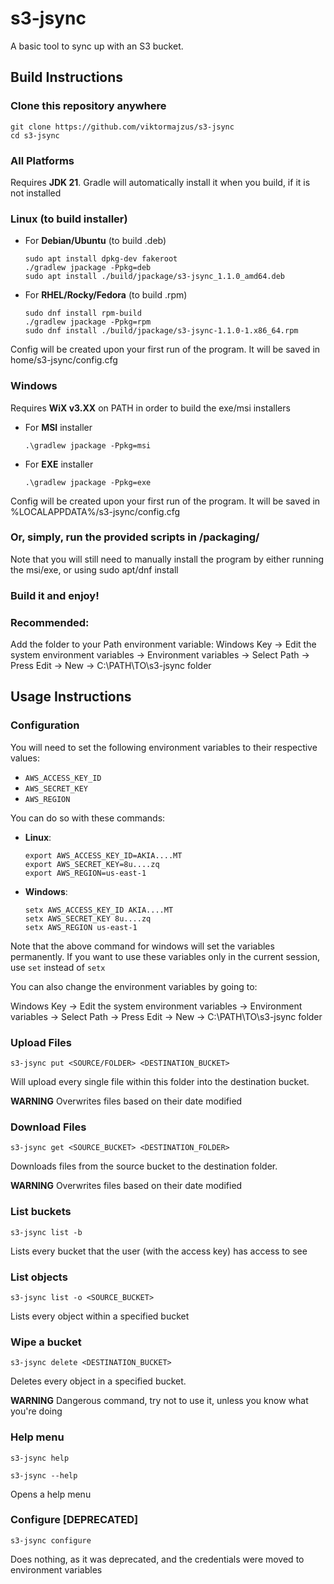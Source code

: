 # s3-jsync

A basic tool to sync up with an S3 bucket.

## Build Instructions

### Clone this repository anywhere
```
git clone https://github.com/viktormajzus/s3-jsync
cd s3-jsync
```

### All Platforms
Requires **JDK 21**. Gradle will automatically install it when you build, if it is not installed

### Linux (to build installer)
- For **Debian/Ubuntu** (to build .deb)
  ```
  sudo apt install dpkg-dev fakeroot
  ./gradlew jpackage -Ppkg=deb
  sudo apt install ./build/jpackage/s3-jsync_1.1.0_amd64.deb
  ```
- For **RHEL/Rocky/Fedora** (to build .rpm)
  ```
  sudo dnf install rpm-build
  ./gradlew jpackage -Ppkg=rpm
  sudo dnf install ./build/jpackage/s3-jsync-1.1.0-1.x86_64.rpm
  ```

Config will be created upon your first run of the program. It will be saved in home/s3-jsync/config.cfg

### Windows
Requires **WiX v3.XX** on PATH in order to build the exe/msi installers
- For **MSI** installer
  ```
  .\gradlew jpackage -Ppkg=msi
  ```
- For **EXE** installer
  ```
  .\gradlew jpackage -Ppkg=exe
  ```

Config will be created upon your first run of the program. It will be saved in %LOCALAPPDATA%/s3-jsync/config.cfg

### Or, simply, run the provided scripts in /packaging/
Note that you will still need to manually install the program by either running the msi/exe, or using sudo apt/dnf install

### Build it and enjoy!

### Recommended:
Add the folder to your Path environment variable:
Windows Key -> Edit the system environment variables -> Environment variables -> Select Path -> Press Edit -> New -> C:\PATH\TO\s3-jsync folder

## Usage Instructions

### Configuration
You will need to set the following environment variables to their respective values:

- `AWS_ACCESS_KEY_ID`
- `AWS_SECRET_KEY`
- `AWS_REGION`

You can do so with these commands:

- **Linux**:
  ```
  export AWS_ACCESS_KEY_ID=AKIA....MT
  export AWS_SECRET_KEY=8u....zq
  export AWS_REGION=us-east-1
  ```
- **Windows**:
  ```
  setx AWS_ACCESS_KEY_ID AKIA....MT
  setx AWS_SECRET_KEY 8u....zq
  setx AWS_REGION us-east-1
  ```
Note that the above command for windows will set the variables permanently. If you want to use these variables only in the current session, use `set` instead of `setx`

You can also change the environment variables by going to:

Windows Key -> Edit the system environment variables -> Environment variables -> Select Path -> Press Edit -> New -> C:\PATH\TO\s3-jsync folder

### Upload Files
`s3-jsync put <SOURCE/FOLDER> <DESTINATION_BUCKET>`

Will upload every single file within this folder into the destination bucket.

**WARNING** Overwrites files based on their date modified

### Download Files
`s3-jsync get <SOURCE_BUCKET> <DESTINATION_FOLDER>`

Downloads files from the source bucket to the destination folder.

**WARNING** Overwrites files based on their date modified

### List buckets
`s3-jsync list -b`

Lists every bucket that the user (with the access key) has access to see

### List objects
`s3-jsync list -o <SOURCE_BUCKET>`

Lists every object within a specified bucket

### Wipe a bucket
`s3-jsync delete <DESTINATION_BUCKET>`

Deletes every object in a specified bucket.

**WARNING** Dangerous command, try not to use it, unless you know what you're doing

### Help menu
`s3-jsync help`

`s3-jsync --help`

Opens a help menu

### Configure [DEPRECATED]
`s3-jsync configure`

Does nothing, as it was deprecated, and the credentials were moved to environment variables

